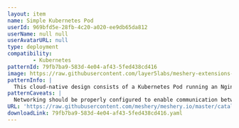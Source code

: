 ```yaml
---
layout: item
name: Simple Kubernetes Pod
userId: 969bfd5e-28fb-4c20-a020-ee9db65da812
userName: null null
userAvatarURL: null
type: deployment
compatibility: 
        - Kubernetes
patternId: 79fb7ba9-583d-4e04-af43-5fed438cd416
image: https://raw.githubusercontent.com/layer5labs/meshery-extensions-packages/master/action-assets/design-assets/79fb7ba9-583d-4e04-af43-5fed438cd416.png
patternInfo: |
  This cloud-native design consists of a Kubernetes Pod running an Nginx container and a Kubernetes Service named service. The Pod uses the image nginx with an image pull policy of Always. The Service defines two ports: one with port 80 and target port 8080, and another with port 80. The Service allows communication between the Pod and external clients on port 80.
patternCaveats: |
  Networking should be properly configured to enable communication between pod and services. Ensure sufficient resources are available in the cluster.
URL: 'https://raw.githubusercontent.com/meshery/meshery.io/master/catalog/79fb7ba9-583d-4e04-af43-5fed438cd416.yaml'
downloadLink: 79fb7ba9-583d-4e04-af43-5fed438cd416.yaml
---
```

